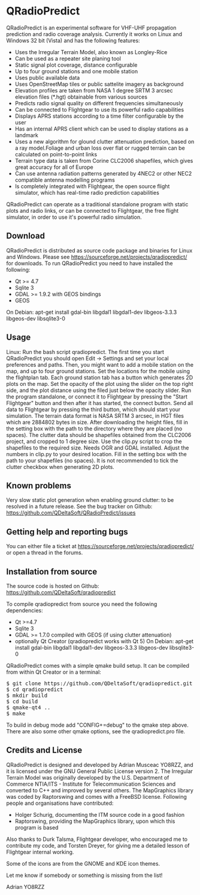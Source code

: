 QRadioPredict
====

QRadioPredict is an experimental software for VHF-UHF propagation prediction and radio coverage analysis. Currently it works on Linux and Windows 32 bit (Vista) and has the following features:
- Uses the Irregular Terrain Model, also known as Longley-Rice
- Can be used as a repeater site planing tool
- Static signal plot coverage, distance configurable
- Up to four ground stations and one mobile station
- Uses public available data
- Uses OpenStreetMap tiles or public sattelite imagery as background
- Elevation profiles are taken from NASA 1 degree SRTM 3 arcsec elevation files (*.hgt) obtainable from various sources
- Predicts radio signal quality on different frequencies simultaneously
- Can be connected to Flightgear to use its powerful radio capabilities
- Displays APRS stations according to a time filter configurable by the user
- Has an internal APRS client which can be used to display stations as a landmark
- Uses a new algorithm for glound clutter attenuation prediction, based on a ray model.Foliage and urban loss over flat or rugged terrain can be calculated on point-to-point links
- Terrain type data is taken from Corine CLC2006 shapefiles, which gives great accuracy for all of Europe
- Can use antenna radiation patterns generated by 4NEC2 or other NEC2 compatible antenna modelling programs
- Is completely integrated with Flightgear, the open source flight simulator, which has real-time radio prediction capabilities


QRadioPredict can operate as a traditional standalone program with static plots and radio links, or can be connected to Flightgear, the free flight simulator, in order to use it's powerful radio simulation.


Download
--------

QRadioPredict is distributed as source code package and binaries for Linux and Windows. Please see https://sourceforge.net/projects/qradiopredict/ for downloads.
To run QRadioPredict you need to have installed the following:
- Qt >= 4.7
- Sqlite 3
- GDAL >= 1.9.2 with GEOS bindings
- GEOS

On Debian: apt-get install gdal-bin libgdal1 libgdal1-dev libgeos-3.3.3 libgeos-dev libsqlite3-0

Usage
-----

Linux: Run the bash script qradiopredict.
The first time you start QRadioPredict you should open Edit -> Settings and set your local preferences and paths. 
Then, you might want to add a mobile station on the map, and up to four ground stations. Set the locations for the mobile using the flightplan tab. Each ground station tab has a button which generates 2D plots on the map. Set the opacity of the plot using the slider on the top right side, and the plot distance using the filed just below the opacity slider. Run the program standalone, or connect it to Flightgear by pressing the "Start Flightgear" button and then after it has started, the connect button. Send all data to Flightgear by pressing the third button, which should start your simulation.
The terrain data format is NASA SRTM 3 arcsec, in HGT files which are 2884802 bytes in size. After downloading the height files, fill in the setting box with the path to the directory where they are placed (no spaces).
The clutter data should be shapefiles obtained from the CLC2006 project, and cropped to 1 degree size. Use the clip.py script to crop the shapefiles to the required size. Needs OGR and GDAL installed. Adjust the numbers in clip.py to your desired location. Fill in the setting box with the path to your shapefiles (no spaces).
It is not recommended to tick the clutter checkbox when generating 2D plots.

Known problems
--------------

Very slow static plot generation when enabling ground clutter: to be resolved in a future release.
See the bug tracker on Github: https://github.com/QDeltaSoft/QRadioPredict/issues


Getting help and reporting bugs
-------------------------------

You can either file a ticket at https://sourceforge.net/projects/qradiopredict/ or open a thread in the forums.

Installation from source
------------------------

The source code is hosted on Github: https://github.com/QDeltaSoft/qradiopredict

To compile qradiopredict from source you need the following dependencies:
- Qt >=4.7
- Sqlite 3
- GDAL >= 1.7.0 compiled with GEOS (if using clutter attenuation)
- optionally Qt Creator (qradiopredict works with Qt 5)
On Debian: apt-get install gdal-bin libgdal1 libgdal1-dev libgeos-3.3.3 libgeos-dev libsqlite3-0

QRadioPredict comes with a simple qmake build setup. It can be compiled from within Qt Creator or in a terminal:

<pre>
$ git clone https://github.com/QDeltaSoft/qradiopredict.git qradiopredict
$ cd qradiopredict
$ mkdir build
$ cd build
$ qmake-qt4 ..
$ make
</pre>

To build in debug mode add "CONFIG+=debug" to the qmake step above. There are also some other qmake options, see the qradiopredict.pro file.


Credits and License
-------------------

QRadioPredict is designed and developed by Adrian Musceac YO8RZZ, and it is licensed under the GNU General Public License version 2.
The Irregular Terrain Model was originally developed by the U.S. Department of Commerce NTIA/ITS - Institute for Telecommunication Sciences and converted to C++ and improved by several others.
The MapGraphics library was coded by Raptorswing and comes with a FreeBSD license.
Following people and organisations have contributed:

- Holger Schurig, documenting the ITM source code in a good fashion
- Raptorswing, providing the MapGraphics library, upon which this program is based

Also thanks to Durk Talsma, Flightgear developer, who encouraged me to contribute my code, and Torsten Dreyer, for giving me a detailed lesson of Flightgear internal working.

Some of the icons are from the GNOME and KDE icon themes.

Let me know if somebody or something is missing from the list!

Adrian YO8RZZ 
